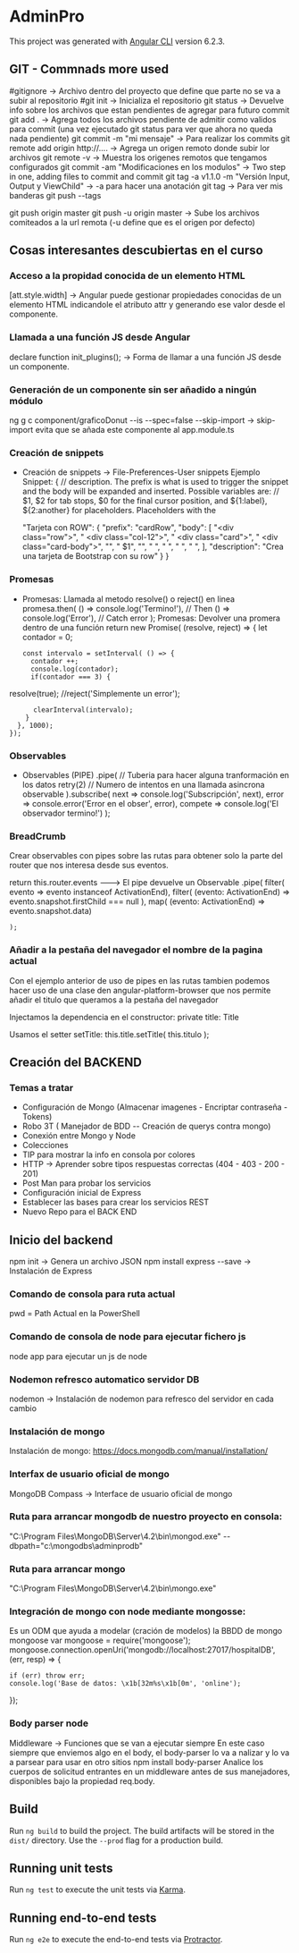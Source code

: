 # AdminPro

This project was generated with [Angular CLI](https://github.com/angular/angular-cli) version 6.2.3.

## GIT - Commnads more used
#gitignore  -> Archivo dentro del proyecto que define que parte no se va a subir al repositorio
#git init   -> Inicializa el repositorio
git status -> Devuelve info sobre los archivos que estan pendientes de agregar para futuro commit
git add .  -> Agrega todos los archivos pendiente de admitir como validos para commit (una vez ejecutado git status  para ver que ahora no queda nada pendiente)
git commit -m "mi mensaje" -> Para realizar los commits
git remote add origin http://.... -> Agrega un origen remoto donde subir lor archivos
git remote -v -> Muestra los origenes remotos que tengamos configurados
git commit -am "Modificaciones en los modulos" -> Two step in one, adding files to commit and commit
git tag -a v1.1.0 -m "Versión Input, Output y ViewChild" -> -a para hacer una anotación
git tag -> Para ver mis banderas
git push --tags

git push origin master
git push -u origin master -> Sube los archivos comiteados a la url remota (-u define que es el origen por defecto)


## Cosas interesantes descubiertas en el curso

### Acceso a la propidad conocida de un elemento HTML
[att.style.width] -> Angular puede gestionar propiedades conocidas de un elemento HTML indicandole el atributo attr y generando ese valor desde el componente.

### Llamada a una función JS desde Angular
declare function init_plugins(); -> Forma de llamar a una función JS desde un componente.

### Generación de un componente sin ser añadido a ningún módulo
ng g c component/graficoDonut --is --spec=false --skip-import -> skip-import evita que se añada este componente al app.module.ts

### Creación de snippets
- Creación de snippets -> File-Preferences-User snippets
Ejemplo Snippet:
{
    // description. The prefix is what is used to trigger the snippet and the body will be expanded and inserted. Possible variables are:
    // $1, $2 for tab stops, $0 for the final cursor position, and ${1:label}, ${2:another} for placeholders. Placeholders with the 
    
    "Tarjeta con ROW": {
        "prefix": "cardRow",
        "body": [
            "<div class=\"row\">",
            "  <div class=\"col-12\">",
            "      <div class=\"card\">",
            "          <div class=\"card-body\">",
            "",
            "              $1",
            "",
            "          </div>",
            "      </div>",
            "  </div>",
            "</div> ",
        ],
        "description": "Crea una tarjeta de Bootstrap con su row"
    }
}

### Promesas
- Promesas: Llamada al metodo resolve() o reject() en linea
    promesa.then(
         () => console.log('Termino!'), // Then
         () => console.log('Error'), // Catch error
    );
Promesas: Devolver una promera dentro de una función
    return new Promise<boolean>( (resolve, reject) => {
      let contador = 0;

      const intervalo = setInterval( () => {
        contador ++;
        console.log(contador);
        if(contador === 3) {
            
resolve(true);
//reject('Simplemente un error');

          clearInterval(intervalo);
        }
      }, 1000);
    });

### Observables
- Observables (PIPE)
  .pipe( // Tuberia para hacer alguna tranformación en los datos
      retry(2) // Numero de intentos en una llamada asincrona observable
    ).subscribe(
      next => console.log('Subscripción', next), 
      error => console.error('Error en el obser', error),
      compete => console.log('El observador termino!')
  );

### BreadCrumb
Crear observables con pipes sobre las rutas para obtener solo la parte del router que nos interesa desde sus eventos.

return this.router.events ---> El pipe devuelve un Observable
    .pipe(
      filter( evento => evento instanceof ActivationEnd),
      filter( (evento: ActivationEnd) => evento.snapshot.firstChild === null ),
      map( (evento: ActivationEnd) => evento.snapshot.data)

    );

### Añadir a la pestaña del navegador el nombre de la pagina actual
Con el ejemplo anterior de uso de pipes en las rutas tambien podemos hacer uso de una clase den angular-platform-browser que nos
permite añadir el titulo que queramos a la pestaña del navegador

Injectamos la dependencia en el constructor:
private title: Title

Usamos el setter setTitle:
this.title.setTitle( this.titulo );


## Creación del BACKEND

### Temas a tratar
- Configuración de Mongo (Almacenar imagenes - Encriptar contraseña - Tokens)
- Robo 3T ( Manejador de BDD -- Creación de querys contra mongo)
- Conexión entre Mongo y Node
- Colecciones
- TIP para mostrar la info en consola por colores
- HTTP -> Aprender sobre tipos respuestas correctas (404 - 403 - 200 - 201)
- Post Man para probar los servicios 
- Configuración inicial de Express
- Establecer las bases para crear los servicios REST
- Nuevo Repo para el BACK END

## Inicio del backend
npm init -> Genera un archivo JSON
npm install express --save -> Instalación de Express

### Comando de consola para ruta actual
pwd = Path Actual en la PowerShell

### Comando de consola de node para ejecutar fichero js
node app para ejecutar un js de node

### Nodemon refresco automatico servidor DB
nodemon -> Instalación de nodemon para refresco del servidor en cada cambio

### Instalación de mongo
Instalación de mongo:
https://docs.mongodb.com/manual/installation/

### Interfax de usuario oficial de mongo
MongoDB Compass -> Interface de usuario oficial de mongo 

### Ruta para arrancar mongodb de nuestro proyecto en consola:
"C:\Program Files\MongoDB\Server\4.2\bin\mongod.exe" --dbpath="c:\mongodbs\adminprodb"

### Ruta para arrancar mongo 
"C:\Program Files\MongoDB\Server\4.2\bin\mongo.exe"

### Integración de mongo con node mediante mongosse:
Es un ODM que ayuda a modelar (cración de modelos) la BBDD de mongo
mongoose 
var mongoose = require('mongoose');
mongoose.connection.openUri('mongodb://localhost:27017/hospitalDB', (err, resp) => {

    if (err) throw err;
    console.log('Base de datos: \x1b[32m%s\x1b[0m', 'online');
});

### Body parser node
Middleware -> Funciones que se van a ejecutar siempre
En este caso siempre que enviemos algo en el body, el body-parser lo va a nalizar y lo va a parsear para usar en otro sitios
npm install body-parser
Analice los cuerpos de solicitud entrantes en un middleware antes de sus manejadores, disponibles bajo la propiedad req.body.



## Build

Run `ng build` to build the project. The build artifacts will be stored in the `dist/` directory. Use the `--prod` flag for a production build.

## Running unit tests

Run `ng test` to execute the unit tests via [Karma](https://karma-runner.github.io).

## Running end-to-end tests

Run `ng e2e` to execute the end-to-end tests via [Protractor](http://www.protractortest.org/).

